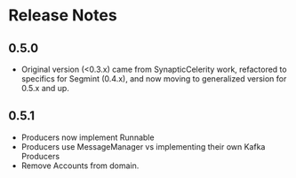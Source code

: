 # Release Notes

## 0.5.0
+ Original version (<0.3.x) came from SynapticCelerity work, refactored to specifics for Segmint (0.4.x), and now
moving to generalized version for 0.5.x and up.

## 0.5.1
+ Producers now implement Runnable
+ Producers use MessageManager vs implementing their own Kafka Producers
+ Remove Accounts from domain.
